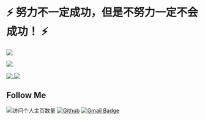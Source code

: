 <!--
**wangyuan0108/wangyuan0108** is a ✨ _special_ ✨ repository because its `README.md` (this file) appears on your GitHub profile.

Here are some ideas to get you started:

- 🔭 I’m currently working on ...
- 🌱 I’m currently learning ...
- 👯 I’m looking to collaborate on ...
- 🤔 I’m looking for help with ...
- 💬 Ask me about ...
- 📫 How to reach me: ...
- 😄 Pronouns: ...
- ⚡ Fun fact: ...
-->
# ⚡ 努力不一定成功，但是不努力一定不会成功！ ⚡

![](https://github-readme-stats.vercel.app/api?username=wangyuan0108&count_private=true&show_icons=true&icon_color=0366d6&text_color=24292e&bg_color=ffffff&hide_title=true)

![](https://github-readme-stats.vercel.app/api/top-langs/?hide=php&username=wangyuan0108&layout=compact)

<!-- [![](https://github-readme-stats.vercel.app/api/pin/?username=wangyuan0108&repo=auto_deploy)](https://github.com/wangyuan0108/auto_deploy) -->

<!-- [![](https://github-readme-stats.vercel.app/api/pin/?username=wangyuan0108&repo=fe-qa)](https://github.com/wangyuan0108/fe-qa) -->


<a href="https://github.com/wangyuan0108/auto_deploy">
  <img align="center" src="https://github-readme-stats.vercel.app/api/pin/?username=wangyuan0108&repo=auto_deploy" />
</a>
<a href="https://github.com/wangyuan0108/fe-qa">
  <img align="center" src="https://github-readme-stats.vercel.app/api/pin/?username=wangyuan0108&repo=fe-qa" />
</a>


## Follow Me

![访问个人主页数量](https://komarev.com/ghpvc/?username=wangyuan0108&color=green)
[![Github](https://img.shields.io/github/stars/wangyuan0108?style=social)](https://github.com/wangyuan0108)
[![Gmail Badge](https://img.shields.io/badge/gmail-870147852@qq.com-Green?style=flat-square&logo=Gmail&logoColor=white&link=mailto:870147852@qq.com)](mailto:870147852@qq.com)
